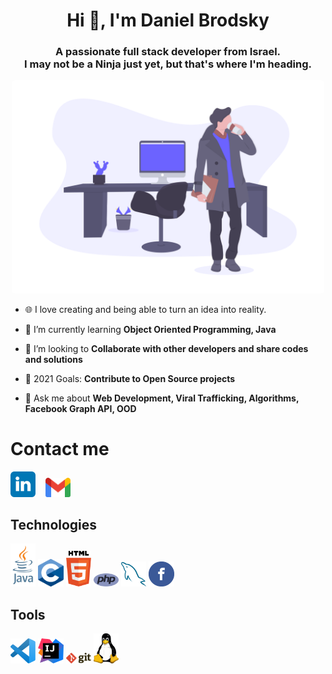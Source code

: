 <h1 align="center">Hi 👋, I'm Daniel Brodsky</h1>
<h3 align="center";">A passionate full stack developer from Israel.</br>
I may not be a Ninja just yet, but that's where I'm heading.</h3>

<p align="center">
  <img src="./images/intro.png" style="border-radius: 5px;" width="500px" title="cover">
</p>

- 🌐 I love creating and being able to turn an idea into reality.

- 🌱 I’m currently learning **Object Oriented Programming, Java**

- 👯 I’m looking to **Collaborate with other developers and share codes and solutions**

- 🥅 2021 Goals: **Contribute to Open Source projects**

- 💬 Ask me about **Web Development, Viral Trafficking, Algorithms, Facebook Graph API, OOD**

# Contact me

<div>
  <a href="https://www.linkedin.com/in/daniel-brod/" target="_blank" rel="noopener noreferrer"><img src ="./images/linkedin-logo.svg" alt="LinkedIn logo" width="8%" title='LinkedIn'/></a>
  &nbsp&nbsp
 <a href="mailto:Brods.Daniel@gmail.com" target="_blank"><img src ="./images/gmail.svg" alt="Brods.Daniel@gmail.com" width="8%" title='Brods.Daniel@gmail.com'/></a>
</div>

## Technologies
<div>
  <a href="https://www.oracle.com/java/" target="_blank"><img src ="./images/java.svg" alt="Java logo" width="8%" title='Java'/></a>
  <a href="https://www.cprogramming.com/" target="_blank"><img src ="./images/c.png" alt="C logo" width="8%" title='C'/></a>
  <a href="https://www.w3.org/html/" target="_blank"><img src ="./images/html-5.svg" alt="HTML5 logo" width="8%" title='html'/></a>
  <a href="https://www.php.net/" target="_blank"><img src ="./images/php.svg" alt="PHP logo" width="8%" title='PHP'/></a>
  <a href="https://www.mysql.com/" target="_blank"><img src ="./images/mysql.svg" alt="MySQL logo" width="8%" title='MySQL'/></a>
  <a href="https://developers.facebook.com/docs/graph-api/" target="_blank"><img src ="./images/facebook.svg" alt="Facebook logo" width="8%" title='Facebook Graph API'/></a>
</div>
                                                                  
                                                                 
## Tools
<div>
  <a href="https://code.visualstudio.com/" target="_blank"><img src ="./images/visual-studio-code.svg" alt="VS Code logo" width="8%" title='Visual Studio Code'/></a>
  <a href="https://www.jetbrains.com/idea/" target="_blank"><img src ="./images/IntelliJ.svg" alt="IntelliJ logo" width="8%" title='IntelliJ'/></a>
  <a href="https://git-scm.com/" target="_blank"><img src ="./images/git.svg" alt="Git logo" width="8%" title='Git'/></a>
  <a href="https://www.linux.org/" target="_blank"><img src ="./images/linux.svg" alt="Linux logo" width="8%" title='Linux'/></a>

</div>
